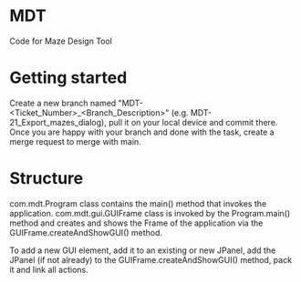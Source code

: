 # MDT
Code for Maze Design Tool

# Getting started
Create a new branch named "MDT-<Ticket_Number>_<Branch_Description>" (e.g. MDT-21_Export_mazes_dialog), pull it on your local device and commit there. Once you are happy with your branch and done with the task, create a merge request to merge with main.

# Structure
com.mdt.Program class contains the main() method that invokes the application.
com.mdt.gui.GUIFrame class is invoked by the Program.main() method and creates and shows the Frame of the application via the GUIFrame.createAndShowGUI() method.

To add a new GUI element, add it to an existing or new JPanel, add the JPanel (if not already) to the GUIFrame.createAndShowGUI() method, pack it and link all actions.
